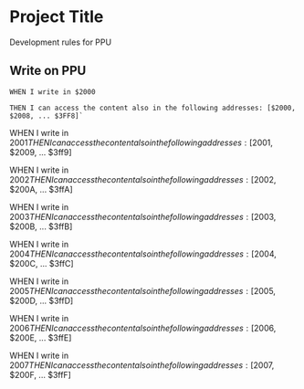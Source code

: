 # Project Title

Development rules for PPU

## Write on PPU

```
WHEN I write in $2000

THEN I can access the content also in the following addresses: [$2000, $2008, ... $3FF8]`
```

WHEN I write in $2001
THEN I can access the content also in the following addresses: [$2001, $2009, ... $3ff9]

WHEN I write in $2002
THEN I can access the content also in the following addresses: [$2002, $200A, ... $3ffA]

WHEN I write in $2003
THEN I can access the content also in the following addresses: [$2003, $200B, ... $3ffB]

WHEN I write in $2004
THEN I can access the content also in the following addresses: [$2004, $200C, ... $3ffC]

WHEN I write in $2005
THEN I can access the content also in the following addresses: [$2005, $200D, ... $3ffD]

WHEN I write in $2006
THEN I can access the content also in the following addresses: [$2006, $200E, ... $3ffE]

WHEN I write in $2007
THEN I can access the content also in the following addresses: [$2007, $200F, ... $3ffF]


